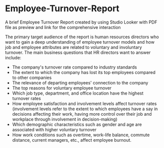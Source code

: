 # Employee-Turnover-Report
A brief Employee Turnover Report created by using Studio Looker with PDF file as preview and link for the comprehensive interaction

The primary target audience of the report is human resources directors who want to gain a deep understanding of employee turnover models and how job and employee attributes are related to voluntary and involuntary turnover. The main business questions that HR directors want to answer include: 
  - The company's turnover rate compared to industry standards
  - The extent to which the company has lost its top employees compared to other companies
  - The relevance of departing employees' connection to the company 
  - The top reasons for voluntary employee turnover
  - Which job type, department, and office location have the highest turnover rates
  - How employee satisfaction and involvement levels affect turnover rates (involvement levels refer to the extent to which employees have a say in decisions affecting their work, having more control over their job and workplace through involvement in decision-making)
  - Which demographic characteristics such as gender and age are associated with higher voluntary turnover
  - How work conditions such as overtime, work-life balance, commute distance, current managers, etc., affect employee burnout.
